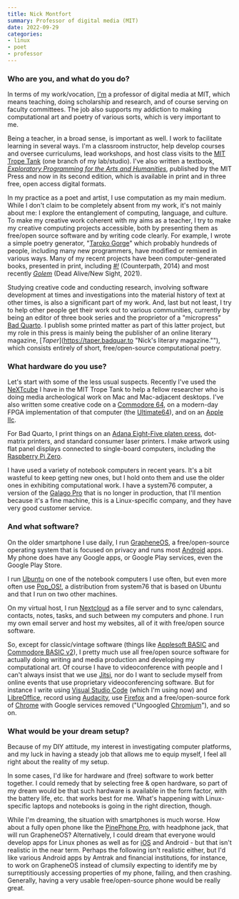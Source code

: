 ```yaml
---
title: Nick Montfort
summary: Professor of digital media (MIT)
date: 2022-09-29
categories:
- linux
- poet
- professor
---
```


### Who are you, and what do you do?

In terms of my work/vocation, [I'm](https://nickm.com/ "Nick's website.") a professor of digital media at MIT, which means teaching, doing scholarship and research, and of course serving on faculty committees. The job also supports my addiction to making computational art and poetry of various sorts, which is very important to me.

Being a teacher, in a broad sense, is important as well. I work to facilitate learning in several ways. I'm a classroom instructor, help develop courses and oversee curriculums, lead workshops, and host class visits to the [MIT Trope Tank](https://tropetank.com/ "A poetic search room at MIT.") (one branch of my lab/studio). I've also written a textbook, [_Exploratory Programming for the Arts and Humanities_](https://nickm.com/ep2e "Nick's programming book for those in the arts and humanities."), published by the MIT Press and now in its second edition, which is available in print and in three free, open access digital formats.

In my practice as a poet and artist, I use computation as my main medium. While I don't claim to be completely absent from my work, it's not mainly about me: I explore the entanglement of computing, language, and culture. To make my creative work coherent with my aims as a teacher, I try to make my creative computing projects accessible, both by presenting them as free/open source software and by writing code clearly. For example, I wrote a simple poetry generator, "[Taroko Gorge](https://nickm.com/taroko_gorge/ "Nick's poetry generator.")" which probably hundreds of people, including many new programmers, have modified or remixed in various ways. Many of my recent projects have been computer-generated books, presented in print, including [_#!_](http://counterpathpress.org/nick-montfort "Nick's programmed poems book.") (Counterpath, 2014) and most recently [_Golem_](https://deadalivemagazine.com/press/golem.html "Nick's computer-generated novel.") (Dead Alive/New Sight, 2021).

Studying creative code and conducting research, involving software development at times and investigations into the material history of text at other times, is also a significant part of my work. And, last but not least, I try to help other people get their work out to various communities, currently by being an editor of three book series and the proprietor of a "micropress" [Bad Quarto](https://badquar.to/ "Nick's publishing company."). I publish some printed matter as part of this latter project, but my role in this press is mainly being the publisher of an online literary magazine, [_Taper_](https://taper.badquar.to "Nick's literary magazine.""), which consists entirely of short, free/open-source computational poetry.

### What hardware do you use?

Let's start with some of the less usual suspects. Recently I've used the [NeXTcube][] I have in the MIT Trope Tank to help a fellow researcher who is doing media archeological work on Mac and Mac-adjacent desktops. I've also written some creative code on a [Commodore 64][commodore-64], on a modern-day FPGA implementation of that computer (the [Ultimate64][]), and on an [Apple IIc][iic].

For Bad Quarto, I print things on an [Adana Eight-Five platen press][adana-eight-five], dot-matrix printers, and standard consumer laser printers. I make artwork using flat panel displays connected to single-board computers, including the [Raspberry Pi Zero][raspberry-pi-zero].

I have used a variety of notebook computers in recent years. It's a bit wasteful to keep getting new ones, but I hold onto them and use the older ones in exhibiting computational work. I have a system76 computer, a version of the [Galago Pro][galago-pro] that is no longer in production, that I'll mention because it's a fine machine, this is a Linux-specific company, and they have very good customer service.

### And what software?

On the older smartphone I use daily, I run [GrapheneOS][], a free/open-source operating system that is focused on privacy and runs most [Android][] apps. My phone does have any Google apps, or Google Play services, even the Google Play Store.

I run [Ubuntu][] on one of the notebook computers I use often, but even more often use [Pop_OS!][pop-os], a distribution from system76 that is based on Ubuntu and that I run on two other machines.

On my virtual host, I run [Nextcloud][] as a file server and to sync calendars, contacts, notes, tasks, and such between my computers and phone. I run my own email server and host my websites, all of it with free/open source software.

So, except for classic/vintage software (things like [Applesoft BASIC][applesoft-basic] and [Commodore BASIC v2][commodore-basic]), I pretty much use all free/open source software for actually doing writing and media production and developing my computational art. Of course I have to videoconference with people and I can't always insist that we use [Jitsi][], nor do I want to seclude myself from online events that use proprietary videoconferencing software. But for instance I write using [Visual Studio Code][visual-studio-code] (which I'm using now) and [LibreOffice][], record using [Audacity][], use [Firefox][] and a free/open-source fork of [Chrome][] with Google services removed ("Ungoogled [Chromium][]"), and so on.

### What would be your dream setup?

Because of my DIY attitude, my interest in investigating computer platforms, and my luck in having a steady job that allows me to equip myself, I feel all right about the reality of my setup.

In some cases, I'd like for hardware and (free) software to work better together. I could remedy that by selecting free & open hardware, so part of my dream would be that such hardware is available in the form factor, with the battery life, etc. that works best for me. What's happening with Linux-specific laptops and notebooks is going in the right direction, though.

While I'm dreaming, the situation with smartphones is much worse. How about a fully open phone like the [PinePhone Pro][pinephone-pro], with headphone jack, that will run GrapheneOS? Alternatively, I could dream that everyone would develop apps for Linux phones as well as for [iOS][] and Android - but that isn't realistic in the near term. Perhaps the following isn't realistic either, but I'd like various Android apps by Amtrak and financial institutions, for instance, to work on GrapheneOS instead of clumsily expecting to identify me by surreptitiously accessing properties of my phone, failing, and then crashing. Generally, having a very usable free/open-source phone would be really great.

[adana-eight-five]: https://letterpresscommons.com/press/adana-eight-five/ "A printing press."
[android]: https://developers.google.com/android/?csw=1 "A mobile phone platform."
[applesoft-basic]: https://en.wikipedia.org/wiki/Applesoft_BASIC "A version of BASIC included with Apple II computers."
[audacity]: https://sourceforge.net/projects/audacity/ "An open-source, cross-platform audio editor."
[chrome]: https://www.google.com/intl/en/chrome/browser/ "A WebKit-based browser, where each tab runs in its own thread."
[chromium]: http://www.chromium.org/ "Open-source builds of the Chrome web browser."
[commodore-64]: https://en.wikipedia.org/wiki/Commodore_64 "An 8-bit computer."
[commodore-basic]: https://en.wikipedia.org/wiki/Commodore_BASIC "An interpreted programming language."
[firefox]: https://www.mozilla.org/en-US/firefox/new/ "A cross-platform open-source web browser."
[galago-pro]: https://system76.com/laptops/galago "A 14 inch PC laptop."
[grapheneos]: https://grapheneos.org/ "An open-source mobile OS compatible with Android."
[iic]: https://en.wikipedia.org/wiki/Apple_IIc "A desktop computer."
[ios]: https://www.apple.com/ios/ios-10/ "A mobile operating system."
[jitsi]: https://jitsi.org "Open source video conferencing software."
[libreoffice]: https://www.libreoffice.org/ "A free, open-source productivity suit."
[nextcloud]: https://en.wikipedia.org/wiki/Nextcloud "A self-hosted file syncing service."
[nextcube]: https://en.wikipedia.org/wiki/NeXTcube "An old workstation computer."
[pinephone-pro]: https://www.pine64.org/pinephonepro/ "A 6 inch Linux smartphone."
[pop-os]: https://pop.system76.com/ "A Linux-based operating system."
[raspberry-pi-zero]: https://www.raspberrypi.org/blog/raspberry-pi-zero/ "A tiny hackable computer."
[ubuntu]: https://www.ubuntu.com/ "A Unix distribution."
[ultimate64]: https://www.ultimate64.com/ "A modern take on the Commodore 64."
[visual-studio-code]: https://code.visualstudio.com/ "A development IDE."
